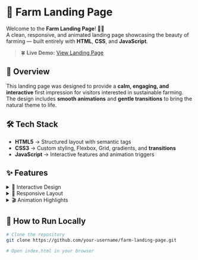 # 🌾 Farm Landing Page

Welcome to the **Farm Landing Page**! 🐄🌱  
A clean, responsive, and animated landing page showcasing the beauty of farming — built entirely with **HTML**, **CSS**, and **JavaScript**.

> 🍀 **Live Demo:** [View Landing Page](https://your-farm-landing-link.com)


## 📌 Overview

This landing page was designed to provide a **calm, engaging, and interactive** first impression for visitors interested in sustainable farming.  
The design includes **smooth animations** and **gentle transitions** to bring the natural theme to life.


## 🛠 Tech Stack

- **HTML5** → Structured layout with semantic tags  
- **CSS3** → Custom styling, Flexbox, Grid, gradients, and **transitions**  
- **JavaScript** → Interactive features and animation triggers  


## ✨ Features

<details>
<summary>🌱 Interactive Design</summary>

- Gentle **hover animations** on buttons & images  
- **Smooth scroll transitions** between sections  
- Nature-inspired **color palette** for an inviting feel  

</details>

<details>
<summary>📱 Responsive Layout</summary>

- Mobile, tablet, and desktop optimized  
- Flexible grid & flexbox design  

</details>

<details>
<summary>🎬 Animation Highlights</summary>

- Fade-in text on scroll  
- Parallax effects for hero section  
- Button hover effects with scaling and shadow transitions  

</details>


## 🚀 How to Run Locally

```bash
# Clone the repository
git clone https://github.com/your-username/farm-landing-page.git

# Open index.html in your browser
